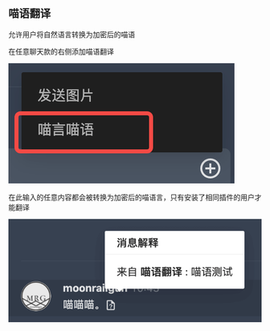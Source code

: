 ## 喵语翻译

允许用户将自然语言转换为加密后的喵语

在任意聊天款的右侧添加喵语翻译

![](./docs/send.png)

在此输入的任意内容都会被转换为加密后的喵语言，只有安装了相同插件的用户才能翻译

![](./docs/output.png)
